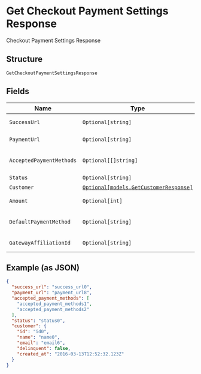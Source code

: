 
# Get Checkout Payment Settings Response

Checkout Payment Settings Response

## Structure

`GetCheckoutPaymentSettingsResponse`

## Fields

| Name | Type | Tags | Description |
|  --- | --- | --- | --- |
| `SuccessUrl` | `Optional[string]` | Optional | Success Url |
| `PaymentUrl` | `Optional[string]` | Optional | Payment Url |
| `AcceptedPaymentMethods` | `Optional[[]string]` | Optional | Accepted Payment Methods |
| `Status` | `Optional[string]` | Optional | Status |
| `Customer` | [`Optional[models.GetCustomerResponse]`](../../doc/models/get-customer-response.md) | Optional | Customer |
| `Amount` | `Optional[int]` | Optional | Payment amount |
| `DefaultPaymentMethod` | `Optional[string]` | Optional | Default Payment Method |
| `GatewayAffiliationId` | `Optional[string]` | Optional | Gateway Affiliation Id |

## Example (as JSON)

```json
{
  "success_url": "success_url0",
  "payment_url": "payment_url8",
  "accepted_payment_methods": [
    "accepted_payment_methods1",
    "accepted_payment_methods2"
  ],
  "status": "status0",
  "customer": {
    "id": "id0",
    "name": "name0",
    "email": "email6",
    "delinquent": false,
    "created_at": "2016-03-13T12:52:32.123Z"
  }
}
```

